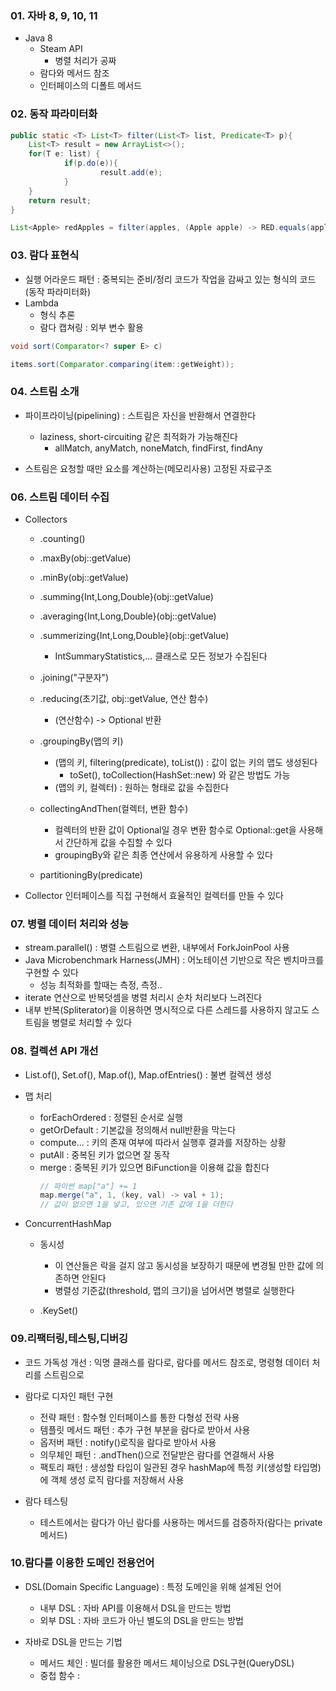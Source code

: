 ### 01. 자바 8, 9, 10, 11
- Java 8
	- Steam API
		- 병렬 처리가 공짜
	- 람다와 메서드 참조
	- 인터페이스의 디폴트 메서드

### 02. 동작 파라미터화
```java
public static <T> List<T> filter(List<T> list, Predicate<T> p){
	List<T> result = new ArrayList<>();
	for(T e: list) {
			if(p.do(e)){
					result.add(e);
			}
	}
	return result;
}

List<Apple> redApples = filter(apples, (Apple apple) -> RED.equals(apple.getColor()));
```

### 03. 람다 표현식
- 실행 어라운드 패턴 : 중복되는 준비/정리 코드가 작업을 감싸고 있는 형식의 코드(동작 파라미터화)
- Lambda
	- 형식 추론
	- 람다 캡쳐링 : 외부 변수 활용

```java
void sort(Comparator<? super E> c)

items.sort(Comparator.comparing(item::getWeight));
```

### 04. 스트림 소개
- 파이프라이닝(pipelining) : 스트림은 자신을 반환해서 연결한다
    - laziness, short-circuiting 같은 최적화가 가능해진다
		- allMatch, anyMatch, noneMatch, findFirst, findAny

- 스트림은 요청할 때만 요소를 계산하는(메모리사용) 고정된 자료구조

### 06. 스트림 데이터 수집
- Collectors
    - .counting()
    - .maxBy(obj::getValue)
    - .minBy(obj::getValue)
    - .summing{Int,Long,Double}(obj::getValue)
    - .averaging{Int,Long,Double}(obj::getValue)
    - .summerizing{Int,Long,Double}(obj::getValue)
        - IntSummaryStatistics,... 클래스로 모든 정보가 수집된다

    - .joining("구분자")
    - .reducing(초기값, obj::getValue, 연산 함수)
        - (연산함수) -> Optional 반환

    - .groupingBy(맵의 키)
        - (맵의 키, filtering(predicate), toList()) : 값이 없는 키의 맵도 생성된다
            - toSet(), toCollection(HashSet::new) 와 같은 방법도 가능
        - (맵의 키, 컬렉터) : 원하는 형태로 값을 수집한다

    - collectingAndThen(컬렉터, 변환 함수)
        - 컬렉터의 반환 값이 Optional일 경우 변환 함수로 Optional::get을 사용해서 간단하게 값을 수집할 수 있다
        - groupingBy와 같은 최종 연산에서 유용하게 사용할 수 있다

    - partitioningBy(predicate)

- Collector 인터페이스를 직접 구현해서 효율적인 컬렉터를 만들 수 있다

### 07. 병렬 데이터 처리와 성능
- stream.parallel() : 병렬 스트림으로 변환, 내부에서 ForkJoinPool 사용
- Java Microbenchmark Harness(JMH) : 어노테이션 기반으로 작은 벤치마크를 구현할 수 있다
    - 성능 최적화를 할때는 측정, 측정..
- iterate 연산으로 반복덧셈을 병렬 처리시 순차 처리보다 느려진다
- 내부 반복(Spliterator)을 이용하면 명시적으로 다른 스레드를 사용하지 않고도 스트림을 병렬로 처리할 수 있다

### 08. 컬렉션 API 개선
- List.of(), Set.of(), Map.of(), Map.ofEntries() : 불변 컬렉션 생성

- 맵 처리
	- forEachOrdered : 정렬된 순서로 실행
    - getOrDefault : 기본값을 정의해서 null반환을 막는다
    - compute... : 키의 존재 여부에 따라서 실행후 결과를 저장하는 상황
	- putAll : 중복된 키가 없으면 잘 동작
	- merge : 중복된 키가 있으면 BiFunction을 이용해 값을 합친다
        ```java
        // 파이썬 map["a"] += 1
        map.merge("a", 1, (key, val) -> val + 1);
        // 값이 없으면 1을 넣고, 있으면 기존 값에 1을 더한다
        ```

- ConcurrentHashMap
	- 동시성 
		- 이 연산들은 락을 걸지 않고 동시성을 보장하기 때문에 변경될 만한 값에 의존하면 안된다
		- 병렬성 기준값(threshold, 맵의 크기)을 넘어서면 병렬로 실행한다

    - .KeySet()




### 09.리팩터링,테스팅,디버깅
- 코드 가독성 개선 : 익명 클래스를 람다로, 람다를 메서드 참조로, 명령형 데이터 처리를 스트림으로

- 람다로 디자인 패턴 구현
    - 전략 패턴 : 함수형 인터페이스를 통한 다형성 전략 사용
    - 템플릿 메서드 패턴 : 추가 구현 부분을 람다로 받아서 사용
    - 옵저버 패턴 : notify()로직을 람다로 받아서 사용
    - 의무체인 패턴 : .andThen()으로 전달받은 람다를 연결해서 사용
    - 팩토리 패턴 : 생성할 타입이 일관된 경우 hashMap에 특정 키(생성할 타입명)에 객체 생성 로직 람다를 저장해서 사용

- 람다 테스팅
    - 테스트에서는 람다가 아닌 람다를 사용하는 메서드를 검증하자(람다는 private메서드)


### 10.람다를 이용한 도메인 전용언어
- DSL(Domain Specific Language) : 특정 도메인을 위해 설계된 언어
    - 내부 DSL : 자바 API를 이용해서 DSL을 만드는 방법
    - 외부 DSL : 자바 코드가 아닌 별도의 DSL을 만드는 방법

- 자바로 DSL을 만드는 기법
    - 메서드 체인 : 빌더를 활용한 메서드 체이닝으로 DSL구현(QueryDSL)
    - 중첩 함수 : 
    